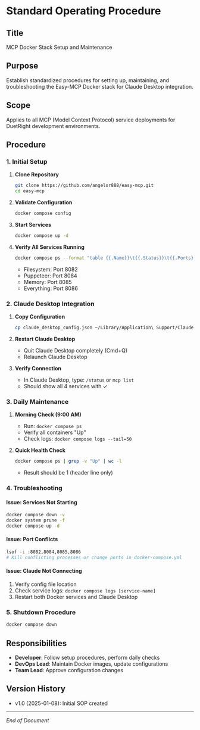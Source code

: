 # Standard Operating Procedure

## Title
MCP Docker Stack Setup and Maintenance

## Purpose
Establish standardized procedures for setting up, maintaining, and troubleshooting the Easy-MCP Docker stack for Claude Desktop integration.

## Scope
Applies to all MCP (Model Context Protocol) service deployments for DuetRight development environments.

## Procedure

### 1. Initial Setup
1. **Clone Repository**
   ```bash
   git clone https://github.com/angelor888/easy-mcp.git
   cd easy-mcp
   ```

2. **Validate Configuration**
   ```bash
   docker compose config
   ```

3. **Start Services**
   ```bash
   docker compose up -d
   ```

4. **Verify All Services Running**
   ```bash
   docker compose ps --format "table {{.Name}}\t{{.Status}}\t{{.Ports}}"
   ```
   - Filesystem: Port 8082
   - Puppeteer: Port 8084
   - Memory: Port 8085
   - Everything: Port 8086

### 2. Claude Desktop Integration
1. **Copy Configuration**
   ```bash
   cp claude_desktop_config.json ~/Library/Application\ Support/Claude/
   ```

2. **Restart Claude Desktop**
   - Quit Claude Desktop completely (Cmd+Q)
   - Relaunch Claude Desktop

3. **Verify Connection**
   - In Claude Desktop, type: `/status` or `mcp list`
   - Should show all 4 services with ✓

### 3. Daily Maintenance
1. **Morning Check (9:00 AM)**
   - Run: `docker compose ps`
   - Verify all containers "Up"
   - Check logs: `docker compose logs --tail=50`

2. **Quick Health Check**
   ```bash
   docker compose ps | grep -v "Up" | wc -l
   ```
   - Result should be 1 (header line only)

### 4. Troubleshooting

#### Issue: Services Not Starting
```bash
docker compose down -v
docker system prune -f
docker compose up -d
```

#### Issue: Port Conflicts
```bash
lsof -i :8082,8084,8085,8086
# Kill conflicting processes or change ports in docker-compose.yml
```

#### Issue: Claude Not Connecting
1. Verify config file location
2. Check service logs: `docker compose logs [service-name]`
3. Restart both Docker services and Claude Desktop

### 5. Shutdown Procedure
```bash
docker compose down
```

## Responsibilities
- **Developer**: Follow setup procedures, perform daily checks
- **DevOps Lead**: Maintain Docker images, update configurations
- **Team Lead**: Approve configuration changes

## Version History
- v1.0 (2025-01-08): Initial SOP created

---
*End of Document*